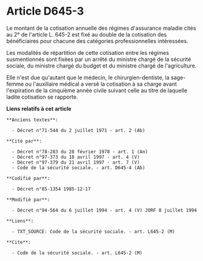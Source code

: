 # Article D645-3

Le montant de la cotisation annuelle des régimes d'assurance maladie cités au 2° de l'article L. 645-2 est fixé au double de
la cotisation des bénéficiaires pour chacune des catégories professionnelles intéressées. 

Les modalités de répartition de cette cotisation entre les régimes susmentionnés sont fixées par un arrêté du ministre chargé
de la sécurité sociale, du ministre chargé du budget et du ministre chargé de l'agriculture. 

Elle n'est due qu'autant que le médecin, le chirurgien-dentiste, la sage-femme ou l'auxiliaire médical a versé la cotisation
à sa charge avant l'expiration de la cinquième année civile suivant celle au titre de laquelle ladite cotisation se rapporte.

**Liens relatifs à cet article**

	**Anciens textes**:

	  - Décret n°71-544 du 2 juillet 1971 - art. 2 (Ab)

	**Cité par**:

	  - Décret n°78-283 du 28 février 1978 - art. 1 (An)
	  - Décret n°97-373 du 18 avril 1997 - art. 4 (V)
	  - Décret n°97-379 du 21 avril 1997 - art. 7 (V)
	  - Code de la sécurité sociale. - art. D645-4 (Ab)

	**Codifié par**:

	  - Décret n°85-1354 1985-12-17

	**Modifié par**:

	  - Décret n°94-564 du 6 juillet 1994 - art. 4 (V) JORF 8 juillet 1994

	**Liens**:

	  - TXT_SOURCE: Code de la sécurité sociale. - art. L645-2 (M)

	**Cite**:

	  - Code de la sécurité sociale. - art. L645-2 (M)

